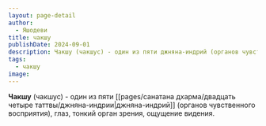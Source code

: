 ```yaml
---
layout: page-detail
author:
  - Яшодеви
title: чакшу
publishDate: 2024-09-01
description: Чакшу (чакшус) - один из пяти джняна-индрий (органов чувственного восприятия), глаз, тонкий орган зрения, ощущение видения.
tags:
  - чакшу
image:
---
```

**Чакшу** (чакшус) - один из пяти [[pages/санатана дхарма/двадцать четыре таттвы/джняна-индрии|джняна-индрий]] (органов чувственного восприятия), глаз, тонкий орган зрения, ощущение видения.

